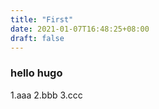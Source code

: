 ```yaml
---
title: "First"
date: 2021-01-07T16:48:25+08:00
draft: false
---
```


### hello hugo

1.aaa
2.bbb
3.ccc